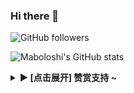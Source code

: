 ### Hi there 👋

![GitHub followers](https://img.shields.io/github/followers/maboloshi?style=flat-square&logo=github&label=%E5%85%B3%E6%B3%A8%E8%80%85)
<!--![GitHub User's stars](https://img.shields.io/github/stars/maboloshi?style=flat-square&logo=github&label=%E6%80%BB%E6%98%9F%E6%A0%87%E6%95%B0)-->

<!--
**maboloshi/maboloshi** is a ✨ _special_ ✨ repository because its `README.md` (this file) appears on your GitHub profile.

Here are some ideas to get you started:

- 🔭 I’m currently working on ...
- 🌱 I’m currently learning ...
- 👯 I’m looking to collaborate on ...
- 🤔 I’m looking for help with ...
- 💬 Ask me about ...
- 📫 How to reach me: ...
- 😄 Pronouns: ...
- ⚡ Fun fact: ...
-->
![Maboloshi's GitHub stats](https://github-readme-stats.vercel.app/api?username=maboloshi&locale=cn&show_icons=true&bg_color=30,e96443,904e95&title_color=fff&text_color=fff&icon_color=fff)

<details><summary><strong>▶ [点击展开] 赞赏支持 ~</strong></summary>

<!-- <img src="https://cdn.jsdelivr.net/gh/maboloshi/maboloshi/img/weixin.jpg" alt="微信赞赏" width="30%">  <img src="https://cdn.jsdelivr.net/gh/maboloshi/maboloshi/img/alipay.jpg" alt="支付宝赞赏" width="30%"> -->

|                                        微信赞赏                                        |                                       支付宝赞赏                                       |
| :--------------------------------------------------------------------------------: | :--------------------------------------------------------------------------------: |
| <img src="https://cdn.jsdelivr.net/gh/maboloshi/maboloshi/img/wechat.png?raw=true" alt="WeChat QRcode" width=300> <br><small>☕喝点咖啡继续干☕</small> | <img src="https://cdn.jsdelivr.net/gh/maboloshi/maboloshi/img/alipay-1.jpg?raw=true" alt="AliPay QRcode" width=300> <br><small>🌶️来包辣条吧~🍪</small> |
  
</details>
